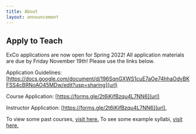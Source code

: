 ```yaml
---
title: About
layout: announcement
---
```

## Apply to Teach

ExCo applications are now open for Spring 2022! All application materials are due by Friday November 19th! Please use the links below.



Application Guidelines: [https://docs.google.com/document/d/196SqnGXWS1cuE7aOe74hhaOdvBKFSS4cBRNoAO45MDw/edit?usp=sharing](url) 

Course Application: [https://forms.gle/2t6iKifBzqu4L7NN6](url) 

Instructor Application: [https://forms.gle/2t6iKifBzqu4L7NN6](url), 



To view some past courses, <a href="/resources/oldcourses">visit here.</a> To see some example syllabi, <a href="/teach/syllabi">visit here.</a></p>
